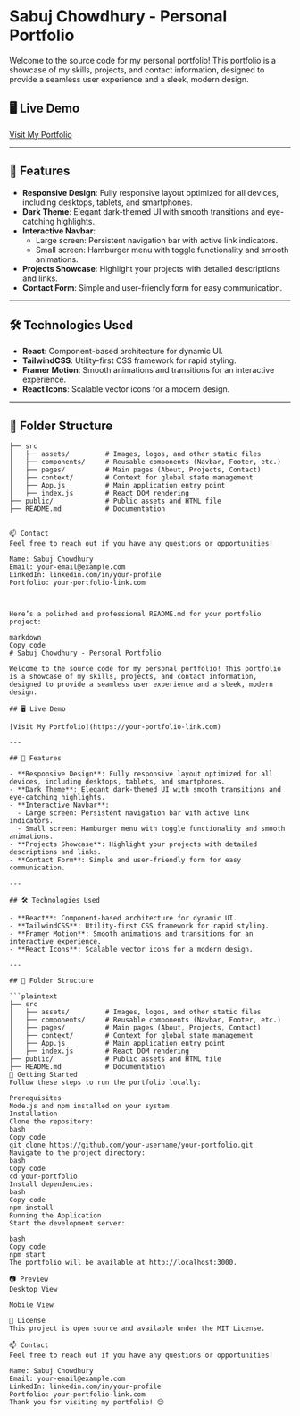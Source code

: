 # Sabuj Chowdhury - Personal Portfolio

Welcome to the source code for my personal portfolio! This portfolio is a showcase of my skills, projects, and contact information, designed to provide a seamless user experience and a sleek, modern design.

## 🖥️ Live Demo

[Visit My Portfolio](https://your-portfolio-link.com)

---

## 🚀 Features

- **Responsive Design**: Fully responsive layout optimized for all devices, including desktops, tablets, and smartphones.
- **Dark Theme**: Elegant dark-themed UI with smooth transitions and eye-catching highlights.
- **Interactive Navbar**:
  - Large screen: Persistent navigation bar with active link indicators.
  - Small screen: Hamburger menu with toggle functionality and smooth animations.
- **Projects Showcase**: Highlight your projects with detailed descriptions and links.
- **Contact Form**: Simple and user-friendly form for easy communication.

---

## 🛠️ Technologies Used

- **React**: Component-based architecture for dynamic UI.
- **TailwindCSS**: Utility-first CSS framework for rapid styling.
- **Framer Motion**: Smooth animations and transitions for an interactive experience.
- **React Icons**: Scalable vector icons for a modern design.

---

## 📂 Folder Structure

````plaintext
├── src
│   ├── assets/         # Images, logos, and other static files
│   ├── components/     # Reusable components (Navbar, Footer, etc.)
│   ├── pages/          # Main pages (About, Projects, Contact)
│   ├── context/        # Context for global state management
│   ├── App.js          # Main application entry point
│   ├── index.js        # React DOM rendering
├── public/             # Public assets and HTML file
├── README.md           # Documentation


📫 Contact
Feel free to reach out if you have any questions or opportunities!

Name: Sabuj Chowdhury
Email: your-email@example.com
LinkedIn: linkedin.com/in/your-profile
Portfolio: your-portfolio-link.com



Here’s a polished and professional README.md for your portfolio project:

markdown
Copy code
# Sabuj Chowdhury - Personal Portfolio

Welcome to the source code for my personal portfolio! This portfolio is a showcase of my skills, projects, and contact information, designed to provide a seamless user experience and a sleek, modern design.

## 🖥️ Live Demo

[Visit My Portfolio](https://your-portfolio-link.com)

---

## 🚀 Features

- **Responsive Design**: Fully responsive layout optimized for all devices, including desktops, tablets, and smartphones.
- **Dark Theme**: Elegant dark-themed UI with smooth transitions and eye-catching highlights.
- **Interactive Navbar**:
  - Large screen: Persistent navigation bar with active link indicators.
  - Small screen: Hamburger menu with toggle functionality and smooth animations.
- **Projects Showcase**: Highlight your projects with detailed descriptions and links.
- **Contact Form**: Simple and user-friendly form for easy communication.

---

## 🛠️ Technologies Used

- **React**: Component-based architecture for dynamic UI.
- **TailwindCSS**: Utility-first CSS framework for rapid styling.
- **Framer Motion**: Smooth animations and transitions for an interactive experience.
- **React Icons**: Scalable vector icons for a modern design.

---

## 📂 Folder Structure

```plaintext
├── src
│   ├── assets/         # Images, logos, and other static files
│   ├── components/     # Reusable components (Navbar, Footer, etc.)
│   ├── pages/          # Main pages (About, Projects, Contact)
│   ├── context/        # Context for global state management
│   ├── App.js          # Main application entry point
│   ├── index.js        # React DOM rendering
├── public/             # Public assets and HTML file
├── README.md           # Documentation
🌟 Getting Started
Follow these steps to run the portfolio locally:

Prerequisites
Node.js and npm installed on your system.
Installation
Clone the repository:
bash
Copy code
git clone https://github.com/your-username/your-portfolio.git
Navigate to the project directory:
bash
Copy code
cd your-portfolio
Install dependencies:
bash
Copy code
npm install
Running the Application
Start the development server:

bash
Copy code
npm start
The portfolio will be available at http://localhost:3000.

📷 Preview
Desktop View

Mobile View

📝 License
This project is open source and available under the MIT License.

📫 Contact
Feel free to reach out if you have any questions or opportunities!

Name: Sabuj Chowdhury
Email: your-email@example.com
LinkedIn: linkedin.com/in/your-profile
Portfolio: your-portfolio-link.com
Thank you for visiting my portfolio! 😊
````
